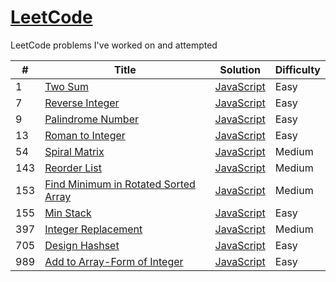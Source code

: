 # [LeetCode](https://leetcode.com/problemset/all/)
LeetCode problems I've worked on and attempted

| # | Title | Solution | Difficulty |
| - | ----- | -------- | ---------- |
| 1 | [Two Sum](https://leetcode.com/problems/two-sum/) | [JavaScript](https://github.com/alvinlo92/LeetCode/blob/master/1.%20Two%20Sum/twoSum.js) | Easy |
| 7 | [Reverse Integer](https://leetcode.com/problems/reverse-integer/) | [JavaScript](https://github.com/alvinlo92/LeetCode/blob/master/7.%20Reverse%20Integer/reverseInteger.js) | Easy |
| 9 | [Palindrome Number](https://leetcode.com/problems/palindrome-number/) | [JavaScript](https://github.com/alvinlo92/LeetCode/blob/master/9.%20Palindrome%20Number/palindromeNumber.js) | Easy |
| 13 | [Roman to Integer](https://leetcode.com/problems/roman-to-integer/) | [JavaScript](https://github.com/alvinlo92/LeetCode/blob/master/13.%20Roman%20to%20Integer/romanToInteger.js) | Easy |
| 54 | [Spiral Matrix](https://leetcode.com/problems/spiral-matrix/) | [JavaScript](https://github.com/alvinlo92/LeetCode/blob/master/54.%20Spiral%20Matrix/spiralMatrix.js) | Medium |
| 143 | [Reorder List](https://leetcode.com/problems/reorder-list/) | [JavaScript](https://github.com/alvinlo92/LeetCode/blob/master/143.%20Reorder%20List/reorderList.js) | Medium |
| 153 | [Find Minimum in Rotated Sorted Array](https://leetcode.com/problems/find-minimum-in-rotated-sorted-array/) | [JavaScript](https://github.com/alvinlo92/LeetCode/blob/master/153.%20Find%20Minimum%20in%20Rotated%20Sorted%20Array/findMinimumInRotatedSortedArray.js) | Medium |
| 155 | [Min Stack](https://leetcode.com/problems/min-stack/) | [JavaScript](https://github.com/alvinlo92/LeetCode/blob/master/155.%20Min%20Stack/minStack.js) | Easy |
| 397 | [Integer Replacement](https://leetcode.com/problems/integer-replacement/) | [JavaScript](https://github.com/alvinlo92/LeetCode/blob/master/397.%20Integer%20Replacement/integerReplacement.js) | Medium |
| 705 | [Design Hashset](https://leetcode.com/problems/design-hashset/) | [JavaScript](https://github.com/alvinlo92/LeetCode/blob/master/705.%20Design%20HashSet/designHashSet.js) | Easy |
| 989 | [Add to Array-Form of Integer](https://leetcode.com/problems/add-to-array-form-of-integer/) | [JavaScript](https://github.com/alvinlo92/LeetCode/tree/master/989.%20Add%20to%20Array-Form%20of%20Integer) | Easy |